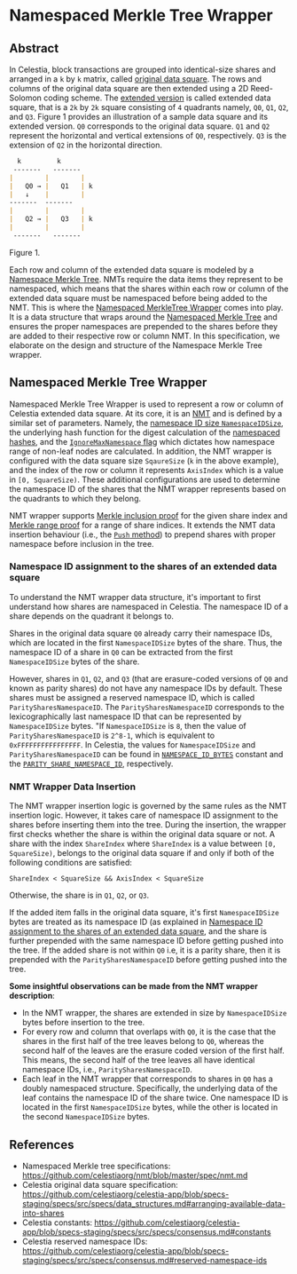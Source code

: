 # Namespaced Merkle Tree Wrapper
## Abstract
In Celestia, block transactions are grouped into identical-size shares and arranged in a `k` by `k` matrix, called [original data square](https://github.com/celestiaorg/celestia-app/blob/specs-staging/specs/src/specs/data_structures.md#arranging-available-data-into-shares).
The rows and columns of the original data square are then extended using a 2D Reed-Solomon coding scheme.
The [extended version](https://github.com/celestiaorg/celestia-app/blob/specs-staging/specs/src/specs/data_structures.md#2d-reed-solomon-encoding-scheme) is called extended data square, that is a `2k` by `2k` square consisting of `4` quadrants namely, `Q0`, `Q1`, `Q2`, and `Q3`.
Figure 1 provides an illustration of a sample data square and its extended version.
`Q0` corresponds to the original data square.
`Q1` and `Q2` represent the horizontal and vertical extensions of `Q0`, respectively. 
`Q3` is the extension of `Q2` in the horizontal direction.
```markdown
  k         k
 -------   -------
|        |        |
|   Q0 → |   Q1   | k
|   ↓    |        |
-------  -------
|        |        |
|   Q2 → |   Q3   | k
|        |        |
 -------   -------
```
Figure 1.

Each row and column of the extended data square is modeled by a [Namespace Merkle Tree](https://github.com/celestiaorg/nmt/blob/master/spec/nmt.md).
NMTs require the data items they represent to be namespaced, which means that the shares within each row or column of the extended data square must be namespaced before being added to the NMT.
This is where the [Namespaced MerkleTree Wrapper](https://github.com/celestiaorg/celestia-app/blob/main/pkg/wrapper/nmt_wrapper.go)  comes into play.
It is a data structure that wraps around the [Namespaced Merkle Tree](https://github.com/celestiaorg/nmt/blob/master/spec/nmt.md) and ensures the proper namespaces are prepended to the shares  before they are added to their respective row or column NMT.
In this specification, we elaborate on the design and structure of the Namespace Merkle Tree wrapper.



## Namespaced Merkle Tree Wrapper
Namespaced Merkle Tree Wrapper is used to represent a row or column of Celestia extended data square.
At its core, it is an [NMT](https://github.com/celestiaorg/nmt/blob/master/spec/nmt.md) and is defined by a similar set of parameters.
Namely, the [namespace ID size `NamespaceIDSize`](https://github.com/celestiaorg/nmt/blob/master/spec/nmt.md#nmt-data-structure), 
the underlying hash function for the digest calculation of the [namespaced hashes](https://github.com/celestiaorg/nmt/blob/master/spec/nmt.md#namespaced-hash), 
and the [`IgnoreMaxNamespace` flag](https://github.com/celestiaorg/nmt/blob/master/spec/nmt.md#ignore-max-namespace) which dictates how namespace range of non-leaf nodes are calculated.
In addition, the NMT wrapper is configured with the data square size `SqaureSize` (`k` in the above example), and the index of the row or column it represents `AxisIndex` which is a value in `[0, SquareSize)`.
These additional configurations are used to determine the namespace ID of the shares that the NMT wrapper represents based on the quadrants to which they belong.

NMT wrapper supports [Merkle inclusion proof](#link-to-the-nmt-spec-for-the-inclusion-proof) for the given share index and [Merkle range proof](#link-to-the-nmt-spec-for-the-range-proof) for a range of share indices.
It extends the NMT data insertion behaviour (i.e., the [`Push` method](https://github.com/celestiaorg/nmt/blob/master/spec/nmt.md#add-leaves)) to prepend shares with proper namespace before inclusion in the tree.

### Namespace ID assignment to the shares of an extended data square
To understand the NMT wrapper data structure, it's important to first understand how shares are namespaced in Celestia.
The namespace ID of a share depends on the quadrant it belongs to.

Shares in the original data square `Q0` already carry their namespace IDs, which are located in the first `NamespaceIDSize` bytes of the share. 
Thus, the namespace ID of a share in `Q0` can be extracted from the first `NamespaceIDSize` bytes of the share.

However, shares in `Q1`, `Q2`, and `Q3` (that are erasure-coded versions of `Q0` and known as parity shares) do not have any namespace IDs by default. 
These shares must be assigned a reserved namespace ID, which is called `ParitySharesNamespaceID`.
The `ParitySharesNamespaceID` corresponds to the lexicographically last namespace ID that can be represented by `NamespaceIDSize` bytes.
"If `NamespaceIDSize` is `8`, then the value of `ParitySharesNamespaceID` is `2^8-1`, which is equivalent to `0xFFFFFFFFFFFFFFFF`.
In Celestia, the values for `NamespaceIDSize` and `ParitySharesNamespaceID` can be found in [`NAMESPACE_ID_BYTES`](https://github.com/celestiaorg/celestia-app/blob/specs-staging/specs/src/specs/consensus.md#constants) constant and the [`PARITY_SHARE_NAMESPACE_ID`](https://github.com/celestiaorg/celestia-app/blob/specs-staging/specs/src/specs/consensus.md#reserved-namespace-ids), respectively.

### NMT Wrapper Data Insertion
The NMT wrapper insertion logic is governed by the same rules as the NMT insertion logic.
However, it takes care of namespace ID assignment to the shares before inserting them into the tree.
During the insertion, the wrapper first checks whether the share is within the original data square or not.
A share with the index `ShareIndex` where `ShareIndex` is a value between `[0, SquareSize)`, belongs to the original data square if and only if both of the following conditions are satisfied:
```
ShareIndex < SquareSize && AxisIndex < SquareSize
```
Otherwise, the share is in `Q1`, `Q2`, or `Q3`.

If the added item falls in the original data square, it's first `NamespaceIDSize` bytes are treated as its namespace ID (as explained in [Namespace ID assignment to the shares of an extended data square](#namespace-id-assignment-to-the-shares-of-an-extended-data-square), and the share is further prepended with the same namespace ID before getting pushed into the tree.
If the added share is not within `Q0` i.e, it is a parity share, then it is prepended with the `ParitySharesNamespaceID` before getting pushed into the tree.


**Some insightful observations can be made from the NMT wrapper description**:
- In the NMT wrapper, the shares are extended in size by `NamespaceIDSize` bytes before insertion to the tree. 
- For every row and column that overlaps with `Q0`, it is the case that the shares in the first half of the tree leaves  belong to `Q0`, whereas the second half of the leaves are the erasure coded version of the first half.
 This means, the second half of the tree leaves all have identical namespace IDs, i.e., `ParitySharesNamespaceID`.
- Each leaf in the NMT wrapper that corresponds to shares in `Q0` has a doubly namespaced structure. 
Specifically, the underlying data of the leaf contains the namespace ID of the share twice. 
One namespace ID is located in the first `NamespaceIDSize` bytes, while the other is located in the second `NamespaceIDSize` bytes.

## References
- Namespaced Merkle tree specifications: https://github.com/celestiaorg/nmt/blob/master/spec/nmt.md
- Celestia original data square specification: https://github.com/celestiaorg/celestia-app/blob/specs-staging/specs/src/specs/data_structures.md#arranging-available-data-into-shares
- Celestia constants: https://github.com/celestiaorg/celestia-app/blob/specs-staging/specs/src/specs/consensus.md#constants
- Celestia reserved namespace IDs: https://github.com/celestiaorg/celestia-app/blob/specs-staging/specs/src/specs/consensus.md#reserved-namespace-ids